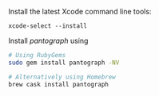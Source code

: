 Install the latest Xcode command line tools:

```no-highlight
xcode-select --install
```

Install _pantograph_ using

```sh
# Using RubyGems
sudo gem install pantograph -NV

# Alternatively using Homebrew
brew cask install pantograph
```
